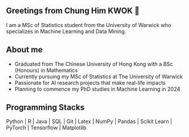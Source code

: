 ## Greetings from Chung Him KWOK 👋

I am a MSc of Statistics student from the University of Warwick who specializes in Machine Learning and Data Mining.

## About me 
* Graduated from The Chinese University of Hong Kong with a BSc (Honours) in Mathematics
* Currently pursuing my MSc of Statistics at The University of Warwick
* Passionate for AI research projects that make real-life impacts
* Planning to commence my PhD studies in Machine Learning in 2024

## Programming Stacks
Python | R | Java | SQL | Git | Latex | NumPy | Pandas | Scikit Learn | PyTorch | Tensorflow | Matplotlib 


<!--
**kwokchunghim/kwokchunghim** is a ✨ _special_ ✨ repository because its `README.md` (this file) appears on your GitHub profile.

Here are some ideas to get you started:

- 🔭 I’m currently working on ...
- 🌱 I’m currently learning ...
- 👯 I’m looking to collaborate on ...
- 🤔 I’m looking for help with ...
- 💬 Ask me about ...
- 📫 How to reach me: ...
- 😄 Pronouns: ...
- ⚡ Fun fact: ...
-->

